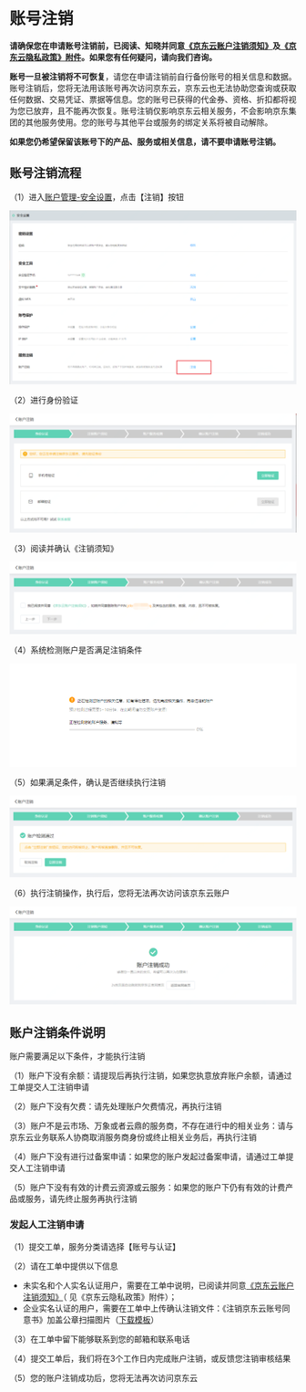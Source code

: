 # 账号注销
**请确保您在申请账号注销前，已阅读、知晓并同意[《京东云账户注销须知》](https://docs.jdcloud.com/cn/account-management/account-revocation-notice)及[《京东云隐私政策》附件](https://docs.jdcloud.com/cn/platform-agreement/privacy-policy)。如果您有任何疑问，请向我们咨询。**

**账号一旦被注销将不可恢复**，请您在申请注销前自行备份账号的相关信息和数据。账号注销后，您将无法用该账号再次访问京东云，京东云也无法协助您查询或获取任何数据、交易凭证、票据等信息。您的账号已获得的代金券、资格、折扣都将视为您已放弃，且不能再次恢复。账号注销仅影响京东云相关服务，不会影响京东集团的其他服务使用。您的账号与其他平台或服务的绑定关系将被自动解除。

**如果您仍希望保留该账号下的产品、服务或相关信息，请不要申请账号注销。**

## 账号注销流程

（1）进入[账户管理-安全设置](https://uc.jdcloud.com/account/security-settings)，点击【注销】按钮

![](../../../image/User/Account-Mgmt/1-entry.png)

（2）进行身份验证

![](../../../image/User/Account-Mgmt/2-verification.png)

（3）阅读并确认《注销须知》

![](../../../image/User/Account-Mgmt/3-notice.png)

（4）系统检测账户是否满足注销条件

![](../../../image/User/Account-Mgmt/4-checking.png)

（5）如果满足条件，确认是否继续执行注销

![](../../../image/User/Account-Mgmt/4-confirmation.png)

（6）执行注销操作，执行后，您将无法再次访问该京东云账户

![](../../../image/User/Account-Mgmt/5-success.png)

## 账户注销条件说明

账户需要满足以下条件，才能执行注销

（1）账户下没有余额：请提现后再执行注销，如果您执意放弃账户余额，请通过工单提交人工注销申请

（2）账户下没有欠费：请先处理账户欠费情况，再执行注销

（3）账户不是云市场、万象或者云鼎的服务商，不存在进行中的相关业务：请与京东云业务联系人协商取消服务商身份或终止相关业务后，再执行注销

（4）账户下没有进行过备案申请：如果您的账户发起过备案申请，请通过工单提交人工注销申请

（5）账户下没有有效的计费云资源或云服务：如果您的账户下仍有有效的计费产品或服务，请先终止服务再执行注销

### 发起人工注销申请

（1）提交工单，服务分类请选择【账号与认证】

（2）请在工单中提供以下信息

* 未实名和个人实名认证用户，需要在工单中说明，已阅读并同意[《京东云账户注销须知》](https://docs.jdcloud.com/platform-agreement/privacy-policy)（ 见《京东云隐私政策》附件）；
* 企业实名认证的用户，需要在工单中上传确认注销文件：《注销京东云账号同意书》加盖公章扫描图片（[下载模板](https://docs-downloads.oss.cn-north-1.jcloudcs.com/%25E6%25B3%25A8%25E9%2594%2580%25E4%25BA%25AC%25E4%25B8%259C%25E4%25BA%2591%25E8%25B4%25A6%25E5%258F%25B7%25E5%2590%258C%25E6%2584%258F%25E4%25B9%25A6.docx)）

（3）在工单中留下能够联系到您的邮箱和联系电话

（4）提交工单后，我们将在3个工作日内完成账户注销，或反馈您注销审核结果

（5）您的账户注销成功后，您将无法再次访问京东云
